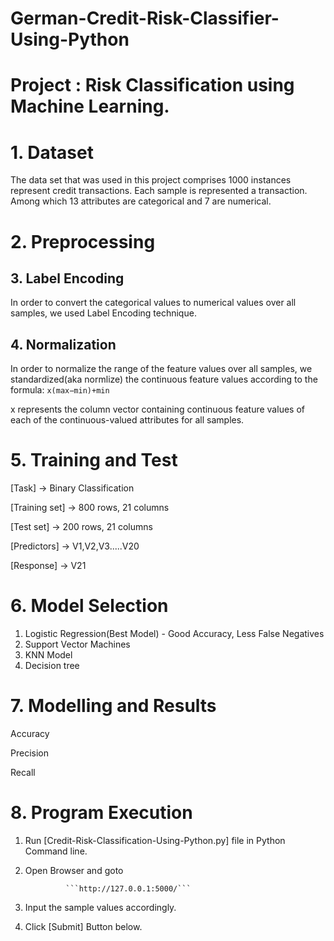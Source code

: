 # German-Credit-Risk-Classifier-Using-Python
# Project : Risk Classification using Machine Learning.

# 1. Dataset
The data set that was used in this project comprises 1000 instances represent credit transactions.
Each sample is represented a transaction. Among which 13 attributes are categorical and 7 are numerical.

# 2. Preprocessing

## 3. Label Encoding
In order to convert the categorical values to numerical values over all samples, we used Label Encoding technique.



## 4. Normalization
In order to normalize the range of the feature values over all samples, we standardized(aka normlize) the
continuous feature values according to the formula:
                                        ```x(max−min)+min```


x represents the column vector containing continuous feature values of each of the
continuous-valued attributes for all samples.


# 5. Training and Test
[Task] -> Binary Classification

[Training set] -> 800 rows, 21 columns

[Test set] -> 200 rows, 21 columns

[Predictors] -> V1,V2,V3.....V20

[Response] -> V21


# 6. Model Selection

1. Logistic Regression(Best Model)  - Good Accuracy, Less False Negatives
2. Support Vector Machines
3. KNN Model
4. Decision tree

# 7. Modelling and Results

Accuracy

Precision

Recall

# 8. Program Execution

1. Run [Credit-Risk-Classification-Using-Python.py] file in Python Command line.

2. Open Browser and goto

                ```http://127.0.0.1:5000/```
                
3. Input the sample values accordingly.

4. Click [Submit] Button below.









